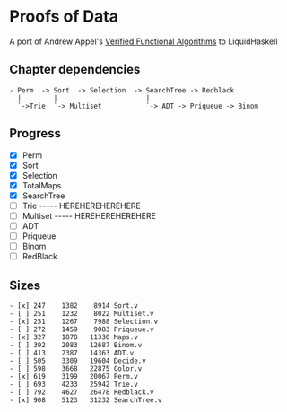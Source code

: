 # Proofs of Data

A port of Andrew Appel's [Verified Functional Algorithms](https://softwarefoundations.cis.upenn.edu/vfa-current/index.html) to LiquidHaskell


## Chapter dependencies

```
- Perm  -> Sort  -> Selection  -> SearchTree -> Redblack
  |        |                      |
  `->Trie  `-> Multiset           `-> ADT -> Priqueue -> Binom
```

## Progress

- [x] Perm
- [x] Sort
- [x] Selection
- [x] TotalMaps
- [x] SearchTree
- [ ] Trie              ----- HEREHEREHEREHERE
- [ ] Multiset          ----- HEREHEREHEREHERE
- [ ] ADT
- [ ] Priqueue
- [ ] Binom
- [ ] RedBlack

## Sizes

```
- [x] 247    1382    8914 Sort.v
- [ ] 251    1232    8022 Multiset.v
- [x] 251    1267    7988 Selection.v
- [ ] 272    1459    9083 Priqueue.v
- [x] 327    1878   11330 Maps.v
- [ ] 392    2083   12687 Binom.v
- [ ] 413    2387   14363 ADT.v
- [ ] 505    3309   19604 Decide.v
- [ ] 598    3668   22875 Color.v
- [x] 619    3199   20067 Perm.v
- [ ] 693    4233   25942 Trie.v
- [ ] 792    4627   26478 Redblack.v
- [x] 908    5123   31232 SearchTree.v
```

